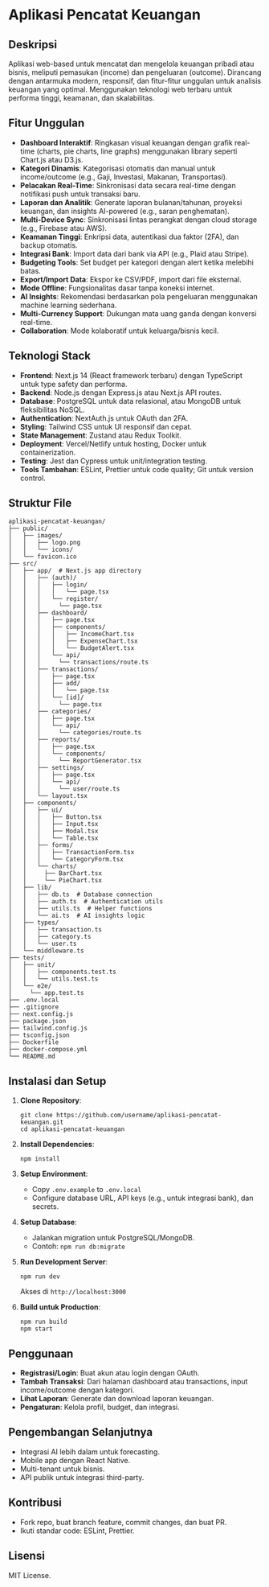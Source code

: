 # Aplikasi Pencatat Keuangan

## Deskripsi
Aplikasi web-based untuk mencatat dan mengelola keuangan pribadi atau bisnis, meliputi pemasukan (income) dan pengeluaran (outcome). Dirancang dengan antarmuka modern, responsif, dan fitur-fitur unggulan untuk analisis keuangan yang optimal. Menggunakan teknologi web terbaru untuk performa tinggi, keamanan, dan skalabilitas.

## Fitur Unggulan
- **Dashboard Interaktif**: Ringkasan visual keuangan dengan grafik real-time (charts, pie charts, line graphs) menggunakan library seperti Chart.js atau D3.js.
- **Kategori Dinamis**: Kategorisasi otomatis dan manual untuk income/outcome (e.g., Gaji, Investasi, Makanan, Transportasi).
- **Pelacakan Real-Time**: Sinkronisasi data secara real-time dengan notifikasi push untuk transaksi baru.
- **Laporan dan Analitik**: Generate laporan bulanan/tahunan, proyeksi keuangan, dan insights AI-powered (e.g., saran penghematan).
- **Multi-Device Sync**: Sinkronisasi lintas perangkat dengan cloud storage (e.g., Firebase atau AWS).
- **Keamanan Tinggi**: Enkripsi data, autentikasi dua faktor (2FA), dan backup otomatis.
- **Integrasi Bank**: Import data dari bank via API (e.g., Plaid atau Stripe).
- **Budgeting Tools**: Set budget per kategori dengan alert ketika melebihi batas.
- **Export/Import Data**: Ekspor ke CSV/PDF, import dari file eksternal.
- **Mode Offline**: Fungsionalitas dasar tanpa koneksi internet.
- **AI Insights**: Rekomendasi berdasarkan pola pengeluaran menggunakan machine learning sederhana.
- **Multi-Currency Support**: Dukungan mata uang ganda dengan konversi real-time.
- **Collaboration**: Mode kolaboratif untuk keluarga/bisnis kecil.

## Teknologi Stack
- **Frontend**: Next.js 14 (React framework terbaru) dengan TypeScript untuk type safety dan performa.
- **Backend**: Node.js dengan Express.js atau Next.js API routes.
- **Database**: PostgreSQL untuk data relasional, atau MongoDB untuk fleksibilitas NoSQL.
- **Authentication**: NextAuth.js untuk OAuth dan 2FA.
- **Styling**: Tailwind CSS untuk UI responsif dan cepat.
- **State Management**: Zustand atau Redux Toolkit.
- **Deployment**: Vercel/Netlify untuk hosting, Docker untuk containerization.
- **Testing**: Jest dan Cypress untuk unit/integration testing.
- **Tools Tambahan**: ESLint, Prettier untuk code quality; Git untuk version control.

## Struktur File
```
aplikasi-pencatat-keuangan/
├── public/
│   ├── images/
│   │   ├── logo.png
│   │   └── icons/
│   └── favicon.ico
├── src/
│   ├── app/  # Next.js app directory
│   │   ├── (auth)/
│   │   │   ├── login/
│   │   │   │   └── page.tsx
│   │   │   └── register/
│   │   │     └── page.tsx
│   │   ├── dashboard/
│   │   │   ├── page.tsx
│   │   │   ├── components/
│   │   │   │   ├── IncomeChart.tsx
│   │   │   │   ├── ExpenseChart.tsx
│   │   │   │   └── BudgetAlert.tsx
│   │   │   └── api/
│   │   │     └── transactions/route.ts
│   │   ├── transactions/
│   │   │   ├── page.tsx
│   │   │   ├── add/
│   │   │   │   └── page.tsx
│   │   │   └── [id]/
│   │   │     └── page.tsx
│   │   ├── categories/
│   │   │   ├── page.tsx
│   │   │   └── api/
│   │   │     └── categories/route.ts
│   │   ├── reports/
│   │   │   ├── page.tsx
│   │   │   └── components/
│   │   │     └── ReportGenerator.tsx
│   │   ├── settings/
│   │   │   ├── page.tsx
│   │   │   └── api/
│   │   │     └── user/route.ts
│   │   └── layout.tsx
│   ├── components/
│   │   ├── ui/
│   │   │   ├── Button.tsx
│   │   │   ├── Input.tsx
│   │   │   ├── Modal.tsx
│   │   │   └── Table.tsx
│   │   ├── forms/
│   │   │   ├── TransactionForm.tsx
│   │   │   └── CategoryForm.tsx
│   │   └── charts/
│   │     ├── BarChart.tsx
│   │     └── PieChart.tsx
│   ├── lib/
│   │   ├── db.ts  # Database connection
│   │   ├── auth.ts  # Authentication utils
│   │   ├── utils.ts  # Helper functions
│   │   └── ai.ts  # AI insights logic
│   ├── types/
│   │   ├── transaction.ts
│   │   ├── category.ts
│   │   └── user.ts
│   └── middleware.ts
├── tests/
│   ├── unit/
│   │   ├── components.test.ts
│   │   └── utils.test.ts
│   └── e2e/
│     └── app.test.ts
├── .env.local
├── .gitignore
├── next.config.js
├── package.json
├── tailwind.config.js
├── tsconfig.json
├── Dockerfile
├── docker-compose.yml
└── README.md
```

## Instalasi dan Setup
1. **Clone Repository**:
   ```
   git clone https://github.com/username/aplikasi-pencatat-keuangan.git
   cd aplikasi-pencatat-keuangan
   ```

2. **Install Dependencies**:
   ```
   npm install
   ```

3. **Setup Environment**:
   - Copy `.env.example` to `.env.local`
   - Configure database URL, API keys (e.g., untuk integrasi bank), dan secrets.

4. **Setup Database**:
   - Jalankan migration untuk PostgreSQL/MongoDB.
   - Contoh: `npm run db:migrate`

5. **Run Development Server**:
   ```
   npm run dev
   ```
   Akses di `http://localhost:3000`

6. **Build untuk Production**:
   ```
   npm run build
   npm start
   ```

## Penggunaan
- **Registrasi/Login**: Buat akun atau login dengan OAuth.
- **Tambah Transaksi**: Dari halaman dashboard atau transactions, input income/outcome dengan kategori.
- **Lihat Laporan**: Generate dan download laporan keuangan.
- **Pengaturan**: Kelola profil, budget, dan integrasi.

## Pengembangan Selanjutnya
- Integrasi AI lebih dalam untuk forecasting.
- Mobile app dengan React Native.
- Multi-tenant untuk bisnis.
- API publik untuk integrasi third-party.

## Kontribusi
- Fork repo, buat branch feature, commit changes, dan buat PR.
- Ikuti standar code: ESLint, Prettier.

## Lisensi
MIT License.
